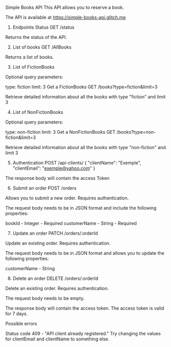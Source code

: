 Simple Books API
This API allows you to reserve a book.

The API is available at https://simple-books-api.glitch.me

1. Endpoints
Status
GET /status

Returns the status of the API.

2. List of books
GET /AllBooks

Returns a list of books.

3. List of FictionBooks

Optional query parameters:

type: fiction
limit: 3
Get a FictionBooks
GET /books?type=fiction&limit=3

Retrieve detailed information about all the books with type "fiction" and limit 3

4. List of NonFictionBooks

Optional query parameters:

type: non-fiction
limit: 3
Get a NonFictionBooks
GET /books?type=non-fiction&limit=3

Retrieve detailed information about all the books with type "non-fiction" and limit 3

5. Authentication
POST /api-clients/
{
   "clientName": "Exemple",
   "clientEmail": "exemple@yahoo.com"
}

The response body will contain the access Token

6. Submit an order
POST /orders

Allows you to submit a new order. Requires authentication.

The request body needs to be in JSON format and include the following properties:

bookId - Integer - Required
customerName - String - Required


7. Update an order
PATCH /orders/:orderId

Update an existing order. Requires authentication.

The request body needs to be in JSON format and allows you to update the following properties:

customerName - String

8. Delete an order
DELETE /orders/:orderId

Delete an existing order. Requires authentication.

The request body needs to be empty.

The response body will contain the access token. The access token is valid for 7 days.

Possible errors

Status code 409 - "API client already registered." Try changing the values for clientEmail and clientName to something else.
